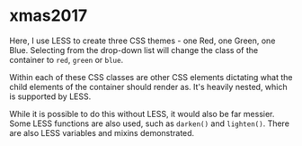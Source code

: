 # xmas2017

Here, I use LESS to create three CSS themes - one Red, one Green, one Blue. Selecting from the drop-down list will change the class of the container to `red`, `green` or `blue`.

Within each of these CSS classes are other CSS elements dictating what the child elements of the container should render as. It's heavily nested, which is supported by LESS.

While it is possible to do this without LESS, it would also be far messier. Some LESS functions are also used, such as `darken()` and `lighten()`. There are also LESS variables and mixins demonstrated.
